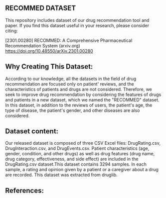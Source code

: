 
## RECOMMED DATASET
This repository includes dataset of our drug recommendation tool and paper.
If you find this dataset useful in your research, please consider citing:

[2301.00280] RECOMMED: A Comprehensive Pharmaceutical Recommendation System (arxiv.org) 
https://doi.org/10.48550/arXiv.2301.00280

## Why Creating This Dataset:
According to our knowledge, all the datasets in the field of drug recommendation are focused only on patient' reviews, and the characteristics of patients and drugs are not considered. Therefore, we seek to improve drug recommendation by considering the features of drugs and patients in a new dataset, which we named the "RECOMMED" dataset. In this dataset, in addition to the reviews of users, the patient's age, the type of disease, the patient's gender, and other diseases are also considered.

## Dataset content:
Our released dataset is composed of three CSV Excel files: DrugRating.csv, DrugInteraction.csv, and DrugEvents.csv. Patient characteristics (age, gender, condition, and other drugs) as well as drug features (drug name, drug category, effectiveness, and side effect) are included in the DrugRating.csv dataset.This dataset contains 3294 samples. In each sample, a rating and opinion given by a patient or a caregiver about a drug are recorded. This dataset was extracted from druglib.





## References:

